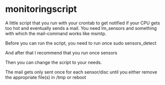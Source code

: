 # monitoringscript

A little script that you run with your crontab to get notified if your CPU gets too hot and eventually sends a mail.
You need lm_sensors and something with which the mail-command works like msmtp.

Before you can run the script, you need to run once
    sudo sensors_detect

And after that I recommend that you run once
    sensors

Then you can change the script to your needs.

The mail gets only sent once for each sensor/disc until you either remove the appropriate file(s) in /tmp or reboot
